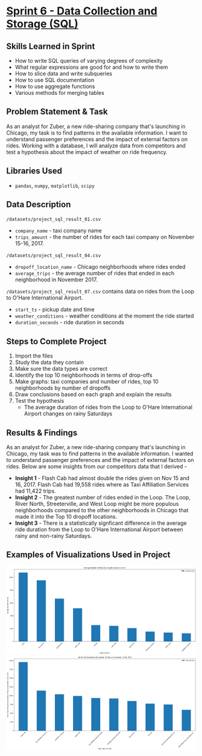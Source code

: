 # [Sprint 6 - Data Collection and Storage (SQL)](https://github.com/brandon-levan/TripleTen-Data-Science-Projects/blob/main/Sprint%2006%20-%20Data%20Collection%20and%20Storage%20(SQL)/Sprint_6_Project.ipynb)

## Skills Learned in Sprint 
- How to write SQL queries of varying degrees of complexity
- What regular expressions are good for and how to write them
- How to slice data and write subqueries
- How to use SQL documentation
- How to use aggregate functions
- Various methods for merging tables
 
## Problem Statement & Task
As an analyst for Zuber, a new ride-sharing company that's launching in Chicago, my task is to find patterns in the available information. I want to understand passenger preferences and the impact of external factors on rides. Working with a database, I will analyze data from competitors and test a hypothesis about the impact of weather on ride frequency.

## Libraries Used
 - `pandas`, `numpy`, `matplotlib`, `scipy`

## Data Description

`/datasets/project_sql_result_01.csv`
- `company_name` - taxi company name
- `trips_amount` - the number of rides for each taxi company on November 15-16, 2017.

`/datasets/project_sql_result_04.csv`
- `dropoff_location_name` - Chicago neighborhoods where rides ended
- `average_trips` - the average number of rides that ended in each neighborhood in November 2017.

`/datasets/project_sql_result_07.csv` contains data on rides from the Loop to O'Hare International Airport.
- `start_ts` - pickup date and time
- `weather_conditions` - weather conditions at the moment the ride started
- `duration_seconds` - ride duration in seconds

## Steps to Complete Project
1. Import the files
2. Study the data they contain
3. Make sure the data types are correct
4. Identify the top 10 neighborhoods in terms of drop-offs
5. Make graphs: taxi companies and number of rides, top 10 neighborhoods by number of dropoffs
6. Draw conclusions based on each graph and explain the results
6. Test the hypothesis
   - The average duration of rides from the Loop to O'Hare International Airport changes on rainy Saturdays
  
## Results & Findings

As an analyst for Zuber, a new ride-sharing company that's launching in Chicago, my task was to find patterns in the available information. I wanted to understand passenger preferences and the impact of external factors on rides. Below are some insights from our competitors data that I derived -

- **Insight 1** - Flash Cab had almost double the rides given on Nov 15 and 16, 2017. Flash Cab had 19,558 rides where as Taxi Affiliation Services had 11,422 trips.
- **Insight 2** - The greatest number of rides ended in the Loop. The Loop, River North, Streeterville, and West Loop might be more populous neighborhoods compared to the other neighborhoods in Chicago that made it into the Top 10 dropoff locations.
- **Insight 3** - There is a statistically signficant difference in the average ride duration from the Loop to O'Hare International Airport between rainy and non-rainy Saturdays.

## Examples of Visualizations Used in Project
![alt text](https://github.com/brandon-levan/TripleTen-Data-Science-Projects/blob/main/Sprint%2006%20-%20Data%20Collection%20and%20Storage%20(SQL)/Assets/dropoffs.png)
![alt text](https://github.com/brandon-levan/TripleTen-Data-Science-Projects/blob/main/Sprint%2006%20-%20Data%20Collection%20and%20Storage%20(SQL)/Assets/trips.png)

